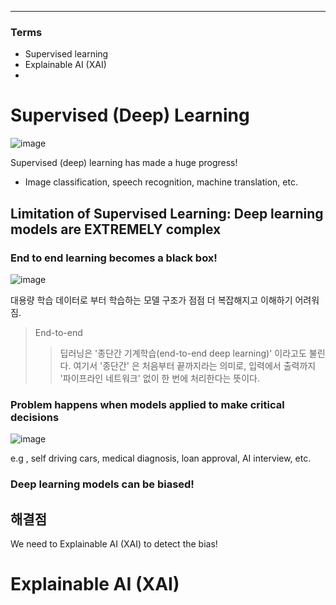 
****
### Terms
- Supervised learning
- Explainable AI (XAI)
- 

# Supervised (Deep) Learning
![image](https://user-images.githubusercontent.com/39285147/179156118-6b857604-efbd-411c-afa1-0b3559a4329c.png)

Supervised (deep) learning has made a huge progress!
- Image classification, speech recognition, machine translation, etc.

## Limitation of Supervised Learning: Deep learning models are **EXTREMELY** complex
### End to end learning becomes a black box!
![image](https://user-images.githubusercontent.com/39285147/179156277-2efc8716-7578-4d13-bdca-7941cc806bdb.png)

대용량 학습 데이터로 부터 학습하는 모델 구조가 점점 더 복잡해지고 이해하기 어려워짐.

> End-to-end
>> 딥러닝은 '종단간 기계학습(end-to-end deep learning)' 이라고도 불린다. 여기서 '종단간' 은 처음부터 끝까지라는 의미로, 입력에서 출력까지 '파이프라인 네트워크' 없이 한 번에 처리한다는 뜻이다.

### Problem happens when models applied to make critical decisions
![image](https://user-images.githubusercontent.com/39285147/179156427-a4ecf10d-3ef4-4175-87d3-e1e4fe51a54b.png)

e.g , self driving cars, medical diagnosis, loan approval, AI interview, etc.

### Deep learning models can be biased!

## 해결점
We need to Explainable AI (XAI) to detect the bias!

# Explainable AI (XAI)
